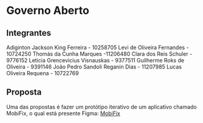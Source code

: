 # Governo Aberto

## Integrantes
Adiginton Jackson King Ferreira - 10258705
Levi de Oliveira Fernandes - 10724250
Thomás da Cunha Marques -11206480
Clara dos Reis Schuler - 9776152
Leticia Grencevicius Visnauskas - 9377511
Guilherme Roks de Oliveira - 9391146
João Pedro Sandoli Reganin Dias - 11207985
Lucas Oliveira Requena - 10722769


## Proposta
Uma das propostas é fazer um protótipo iterativo de um aplicativo chamado MobiFix, o qual está presente Figma: 
[MobiFix](https://www.figma.com/proto/UwZekC4I60WNIHvSmtRwlq/MobiFix?node-id=24%3A2&scaling=scale-down&page-id=0%3A1 "MobiFix")

